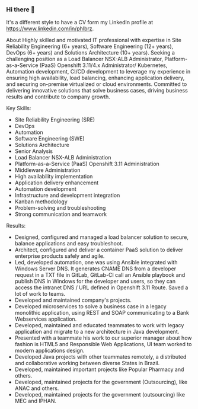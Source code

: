 ### Hi there 👋

It's a different style to have a CV form my LinkedIn profile at <https://www.linkedin.com/in/phlbrz>.

About
Highly skilled and motivated IT professional with expertise in Site Reliability Engineering (6+ years), Software Engineering (12+ years), DevOps (6+ years) and Solutions Architecture (10+ years). Seeking a challenging position as a Load Balancer NSX-ALB Administrator, Platform-as-a-Service (PaaS) Openshift 3.11/4.x Administrator/ Kubernetes, Automation development, CI/CD development to leverage my experience in ensuring high availability, load balancing, enhancing application delivery, and securing on-premise virtualized or cloud environments. Committed to delivering innovative solutions that solve business cases, driving business results and contribute to company growth.

Key Skills:

- Site Reliability Engineering (SRE)
- DevOps
- Automation
- Software Engineering (SWE)
- Solutions Architecture
- Senior Analysis
- Load Balancer NSX-ALB Administration
- Platform-as-a-Service (PaaS) Openshift 3.11 Administration
- Middleware Administration
- High availability implementation
- Application delivery enhancement
- Automation development
- Infrastructure and development integration
- Kanban methodology
- Problem-solving and troubleshooting
- Strong communication and teamwork

Results:
- Designed, configured and managed a load balancer solution to secure, balance applications and easy troubleshoot. 
- Architect, configured and deliver a container PaaS solution to deliver enterprise products safely and agile.
- Led, developed automation, one was using Ansible integrated with Windows Server DNS. It generates CNAME DNS from a developer request in a TXT file in GitLab, GitLab-CI call an Ansible playbook and publish DNS in Windows for the developer and users, so they can access the intranet DNS / URL defined in Openshift 3.11 Route. Saved a lot of work to teams.
- Developed and maintained company's projects.
- Developed microservices to solve a business case in a legacy monolithic application, using REST and SOAP communicating to a Bank Webservices application.
- Developed, maintained and educated teammates to work with legacy application and migrate to a new architecture in Java development.
- Presented with a teammate his work to our superior manager about how fashion is HTML5 and Responsible Web Applications, UI team worked to modern applications design.
- Developed Java projects with other teammates remotely, a distributed and collaborative working between diverse States in Brazil.
- Developed, maintained important projects like Popular Pharmacy and others.
- Developed, maintained projects for the government (Outsourcing), like ANAC and others.
- Developed, maintained projects for the government (outsourcing) like MEC and IPHAN.
  
<!--
**phlbrz/phlbrz** is a ✨ _special_ ✨ repository because its `README.md` (this file) appears on your GitHub profile.

Here are some ideas to get you started:

- 🔭 I’m currently working on ...
- 🌱 I’m currently learning ...
- 👯 I’m looking to collaborate on ...
- 🤔 I’m looking for help with ...
- 💬 Ask me about ...
- 📫 How to reach me: ...
- 😄 Pronouns: ...
- ⚡ Fun fact: ...
-->
